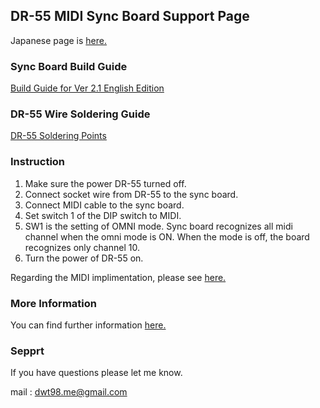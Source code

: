 ## DR-55 MIDI Sync Board Support Page

Japanese page is [here.](README.md)


### Sync Board Build Guide

[Build Guide for Ver 2.1 English Edition](https://github.com/dwt98/DRS/raw/master/DR55_MIDI_Sync_Build_Guide_Ver2.1_en.pdf)

### DR-55 Wire Soldering Guide

[DR-55 Soldering Points](https://github.com/dwt98/dr55sync/raw/master/DR55_soldering_points.pdf)

### Instruction

1. Make sure the power DR-55 turned off. 
2. Connect socket wire from DR-55 to the sync board.
3. Connect MIDI cable to the sync board.
4. Set switch 1 of the DIP switch to MIDI.
5. SW1 is the setting of OMNI mode. Sync board recognizes all midi channel when the omni mode is ON. When the mode is off, the board recognizes only channel 10.
6. Turn the power of DR-55 on.

Regarding the MIDI implimentation, please see [here.](https://github.com/dwt98/dr55sync/)

### More Information

You can find further information [here.](https://github.com/dwt98/dr55sync/)

### Sepprt

If you have questions please let me know. 

mail : dwt98.me@gmail.com

